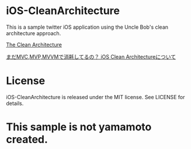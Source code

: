 iOS-CleanArchitecture
=========================

This is a sample twitter iOS application using the Uncle Bob's clean architecture approach. 

[The Clean Architecture](http://blog.8thlight.com/uncle-bob/2012/08/13/the-clean-architecture.html)

[まだMVC,MVP,MVVMで消耗してるの？ iOS Clean Architectureについて](http://qiita.com/koutalou/items/07a4f9cf51a2d13e4cdc)

# License

iOS-CleanArchitecture is released under the MIT license. See LICENSE for details.


# This sample is not yamamoto created.
